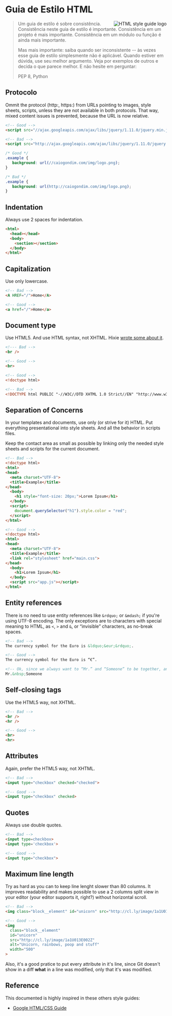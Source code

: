 # Guia de Estilo HTML

<img
  src="https://raw.github.com/caiogondim/html-style-guide/master/logo.png"
  alt="HTML style guide logo"
  align="right"
/>

> Um guia de estilo é sobre consistência. Consistência neste guia de estilo é
> importante. Consistência em um projeto é mais importante. Consistência em
> um módulo ou função é ainda mais importante.
>
> Mas mais importante: saiba quando ser inconsistente -- às vezes esse guia de estilo
> simplesmente não é aplicável. Quando estiver em dúvida, use seu melhor argumento. Veja por
> exemplos de outros e decida o que parece melhor. E não hesite em perguntar:
>
> PEP 8, Python


## Protocolo

Ommit the protocol (http:, https:) from URLs pointing to images, style sheets,
scripts, unless they are not available in both protocols. That way, mixed
content issues is prevented, because the URL is now relative.

```html
<!-- Good -->
<script src="//ajax.googleapis.com/ajax/libs/jquery/1.11.0/jquery.min.js"></script>

<!-- Bad -->
<script src="http://ajax.googleapis.com/ajax/libs/jquery/1.11.0/jquery.min.js"></script>

```
```css
/* Good */
.example {
   background: url(//caiogondim.com/img/logo.png);
}

/* Bad */
.example {
   background: url(http://caiogondim.com/img/logo.png);
}
```

## Indentation

Always use 2 spaces for indentation.

```html
<html>
  <head></head>
  <body>
    <section></section>
  </body>
</html>
```


## Capitalization

Use only lowercase.

```html
<!-- Bad -->
<A HREF="/">Home</A>

<!-- Good -->
<a href="/">Home</a>
```


## Document type

Use HTML5. And use HTML syntax, not XHTML. Hixie
[wrote some about it](http://hixie.ch/advocacy/xhtml).

```html
<!--- Bad -->
<br />

<!-- Good -->
<br>

<!-- Good -->
<!doctype html>

<!-- Bad -->
<!DOCTYPE html PUBLIC "-//W3C//DTD XHTML 1.0 Strict//EN" "http://www.w3.org/TR/xhtml1/DTD/xhtml1-strict.dtd">
```


## Separation of Concerns

In your templates and documents, use only (or strive for it) HTML. Put
everything presentational into style sheets. And all the behavior in scripts
files.

Keep the contact area as small as possible by linking only the needed style
sheets and scripts for the current document.


```html
<!-- Bad -->
<!doctype html>
<html>
<head>
  <meta charset="UTF-8">
  <title>Example</title>
</head>
  <body>
    <h1 style="font-size: 20px;">Lorem Ipsum</h1>
  </body>
  <script>
    document.querySelector("h1").style.color = "red";
  </script>
</html>

<!-- Good -->
<!doctype html>
<html>
<head>
  <meta charset="UTF-8">
  <title>Example</title>
  <link rel="stylesheet" href="main.css">
</head>
  <body>
    <h1>Lorem Ipsum</h1>
  </body>
  <script src="app.js"></script>
</html>
```


## Entity references

There is no need to use entity references like `&rdquo;` or `&mdash;` if you're
using UTF-8 encoding. The only exceptions are to characters with special meaning
to HTML, as `<`, `>` and `&`, or “invisible” characters, as no-break spaces.

```html
<!-- Bad -->
The currency symbol for the Euro is &ldquo;&eur;&rdquo;.

<!-- Good -->
The currency symbol for the Euro is “€”.

<!-- Ok, since we always want to “Mr.” and “Someone” to be together, and never in separate lines -->
Mr.&nbsp;Someone
```


## Self-closing tags

Use the HTML5 way, not XHTML.

```html
<!-- Bad -->
<br />
<hr />

<!-- Good -->
<br>
<hr>
```


## Attributes

Again, prefer the HTML5 way, not XHTML.

```html
<!-- Bad -->
<input type="checkbox" checked="checked">

<!-- Good -->
<input type="checkbox" checked>
```


## Quotes

Always use double quotes.

```html
<!-- Bad -->
<input type=checkbox>
<input type='checkbox'>

<!-- Good -->
<input type="checkbox">
```


## Maximum line length

Try as hard as you can to keep line lenght slower than 80 columns. It improves
readability and makes possible to use a 2 columns split view in your editor
(your editor supports it, right?) without horizontal scroll.

```html
<!-- Bad -->
<img class="block__element" id="unicorn" src="http://cl.ly/image/1a1U013E002Z" alt="Unicorn, rainbows, poop and stuff" width="500">

<!-- Good -->
<img
  class="block__element"
  id="unicorn"
  src="http://cl.ly/image/1a1U013E002Z"
  alt="Unicorn, rainbows, poop and stuff"
  width="500"
>
```

Also, it's a good pratice to put every attribute in it's line, since Git doesn't
show in a diff **what** in a line was modified, only that it's was modified.


## Reference

This documented is highly inspired in these others style guides:
- [Google HTML/CSS Guide](https://google-styleguide.googlecode.com/svn/trunk/htmlcssguide.xml)

